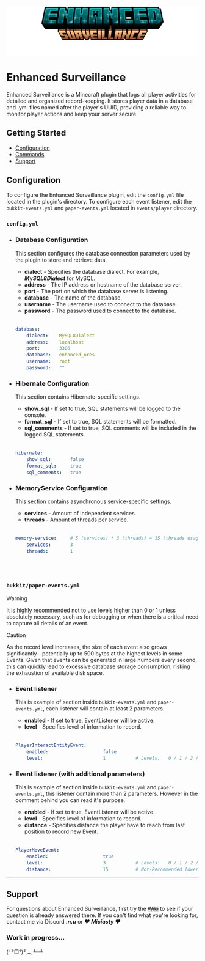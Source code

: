 ![Enhanced Surveillance](images/title.png)
# Enhanced Surveillance
Enhanced Surveillance is a Minecraft plugin that logs all player activities for detailed and organized record-keeping. It stores player data in a database and .yml files named after the player's UUID, providing a reliable way to monitor player actions and keep your server secure.

## Getting Started

- [Configuration](#configuration)
- [Commands](#commands)
- [Support](#support)

## Configuration

To configure the Enhanced Surveillance plugin, edit the `config.yml` file located in the plugin's directory. To configure each event listener, edit the `bukkit-events.yml` and `paper-events.yml` located in `events/player` directory.
### `config.yml`
- ### Database Configuration

  This section configures the database connection parameters used by the plugin to store and retrieve data.

    - **dialect** - Specifies the database dialect. For example, ***MySQL8Dialect*** for MySQL.
    - **address** - The IP address or hostname of the database server.
    - **port** - The port on which the database server is listening.
    - **database** - The name of the database.
    - **username** - The username used to connect to the database.
    - **password** - The password used to connect to the database.
      <br></br>
    ```yml
    database:
        dialect:    MySQL8Dialect
        address:    localhost
        port:       3306
        database:   enhanced_ores
        username:   root
        password:   ""
    ```

- ### Hibernate Configuration

  This section contains Hibernate-specific settings.

    - **show_sql** - If set to true, SQL statements will be logged to the console.
    - **format_sql** - If set to true, SQL statements will be formatted.
    - **sql_comments** - If set to true, SQL comments will be included in the logged SQL statements.
      <br></br>
    ```yml
    hibernate:
        show_sql:       false
        format_sql:     true
        sql_comments:   true
    ```

- ### MemoryService Configuration

  This section contains asynchronous service-specific settings.

    - **services** - Amount of independent services.
    - **threads** - Amount of threads per service.
      <br></br>
    ```yml
    memory-service:     # 5 (services) * 3 (threads) = 15 (threads usage) 
        services:       3
        threads:        1
    ```

<br></br>
### `bukkit/paper-events.yml`
> [!WARNING]
> It is highly recommended not to use levels higher than 0 or 1 unless absolutely necessary, such as for debugging or when there is a critical need to capture all details of an event.

> [!CAUTION]
> As the record level increases, the size of each event also grows significantly—potentially up to 500 bytes at the highest levels in some Events. Given that events can be generated in large numbers every second, this can quickly lead to excessive database storage consumption, risking the exhaustion of available disk space.

- ### Event listener

  This is example of section inside `bukkit-events.yml` and `paper-events.yml`, each listener will contain at least 2 parameters.

    - **enabled** - If set to true, EventListener will be active.
    - **level** - Specifies level of information to record.
      <br></br>
    ```yml
    PlayerInteractEntityEvent:
        enabled:                    false
        level:                      1           # Levels:   0 / 1 / 2 / 3
    ```

- ### Event listener (with additional parameters)

  This is example of section inside `bukkit-events.yml` and `paper-events.yml`, this listener contain more than 2 parameters. However in the comment behind you can read it's purpose.

    - **enabled** - If set to true, EventListener will be active.
    - **level** - Specifies level of information to record.
    - **distance** - Specifies distance the player have to reach from last position to record new Event.
      <br></br>
    ```yml
    PlayerMoveEvent:
        enabled:                    true
        level:                      3           # Levels:   0 / 1 / 2 / 3
        distance:                   15          # Not-Recommended lower numbers than 15
    ```
---

## Support

For questions about Enhanced Surveillance, first try the ~~[Wiki](https://example.com/)~~ to see if your question is already answered there.
If you can't find what you're looking for, contact me via Discord ***.n.u*** or ***❤ Miciasty ❤***

### Work in progress...
(╯°□°)╯︵ ┻━┻
